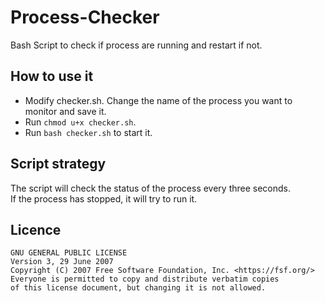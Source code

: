 # Process-Checker
Bash Script to check if process are running and restart if not.
## How to use it
* Modify checker.sh. Change the name of the process you want to monitor and save it.
* Run ``` chmod u+x checker.sh ```.
* Run ``` bash checker.sh ``` to start it.
## Script strategy
The script will check the status of the process every three seconds.   
If the process has stopped, it will try to run it.   
## Licence
```
GNU GENERAL PUBLIC LICENSE
Version 3, 29 June 2007
Copyright (C) 2007 Free Software Foundation, Inc. <https://fsf.org/>
Everyone is permitted to copy and distribute verbatim copies
of this license document, but changing it is not allowed.
```

